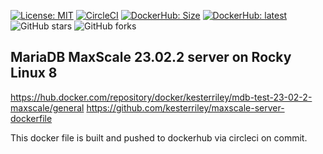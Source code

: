 

[![License: MIT](https://img.shields.io/badge/License-MIT-yellow.svg)](https://opensource.org/licenses/MIT) 
[![CircleCI](https://dl.circleci.com/status-badge/img/gh/kesterriley/maxscale-server-dockerfile/tree/master.svg?style=svg)](https://dl.circleci.com/status-badge/redirect/gh/kesterriley/maxscale-server-dockerfile/tree/master) 
[![DockerHub: Size](https://img.shields.io/docker/image-size/kesterriley/mdb-test-10-4-maxscale?sort=semver)](https://hub.docker.com/repository/docker/kesterriley/mdb-test-10-4-maxscale/) 
[![DockerHub: latest](https://img.shields.io/docker/v/kesterriley/mdb-test-10-4-maxscale.svg?sort=semver)](https://hub.docker.com/repository/docker/kesterriley/mdb-test-10-4-maxscale/)
![GitHub stars](https://img.shields.io/github/stars/kesterriley/maxscale-server-dockerfile?style=social)
![GitHub forks](https://img.shields.io/github/forks/kesterriley/maxscale-server-dockerfile?style=social)


## MariaDB MaxScale 23.02.2 server on Rocky Linux 8

https://hub.docker.com/repository/docker/kesterriley/mdb-test-23-02-2-maxscale/general
https://github.com/kesterriley/maxscale-server-dockerfile

This docker file is built and pushed to dockerhub via circleci on commit.

